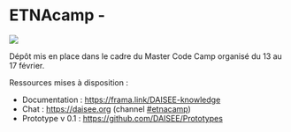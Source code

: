 # ETNAcamp - 

![](https://github.com/DAISEE/MasterCamp-ETNA/blob/master/docs/MasterCampETNA.png)

Dépôt mis en place dans le cadre du Master Code Camp organisé du 13 au 17 février.

Ressources mises à disposition : 
- Documentation : https://frama.link/DAISEE-knowledge
- Chat : https://daisee.org (channel [#etnacamp](https://chat.daisee.org/channel/etnacamp))
- Prototype v 0.1 : https://github.com/DAISEE/Prototypes
